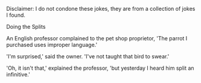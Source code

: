 Disclaimer: I do not condone these jokes, they are from a collection of jokes I found.

Doing the Splits

An English professor complained to the pet shop proprietor, 'The parrot I purchased uses improper language.'

'I'm surprised,' said the owner. 'I've not taught that bird to swear.'

'Oh, it isn't that,' explained the professor, 'but yesterday I heard him split an infinitive.'

